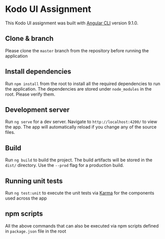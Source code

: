 # Kodo UI Assignment

This Kodo UI assignment was built with [Angular CLI](https://github.com/angular/angular-cli) version 9.1.0.

## Clone & branch

Please clone the `master` branch from the repository before running the application

## Install dependencies

Run `npm install` from the root to install all the required dependencies to run the application. The dependencies are stored under `node_modules` in the root. Please verify them.

## Development server

Run `ng serve` for a dev server. Navigate to `http://localhost:4200/` to view the app. The app will automatically reload if you change any of the source files.


## Build

Run `ng build` to build the project. The build artifacts will be stored in the `dist/` directory. Use the `--prod` flag for a production build.

## Running unit tests

Run `ng test:unit` to execute the unit tests via [Karma](https://karma-runner.github.io) for the components used across the app

## npm scripts

All the above commands that can also be executed via npm scripts defined in `package.json` file in the root

